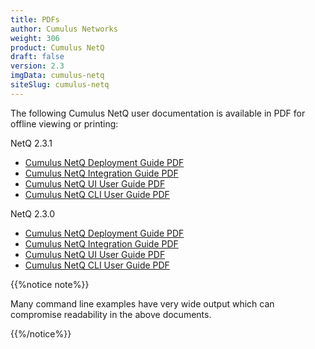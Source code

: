 ```yaml
---
title: PDFs
author: Cumulus Networks
weight: 306
product: Cumulus NetQ
draft: false
version: 2.3
imgData: cumulus-netq
siteSlug: cumulus-netq
---
```

The following Cumulus NetQ user documentation is available in PDF for offline viewing or printing:

NetQ 2.3.1

- [Cumulus NetQ Deployment Guide PDF](https://docs-cdn.cumulusnetworks.com/pdfs/Cumulus-NetQ-231-Deployment-Guide.pdf)
- [Cumulus NetQ Integration Guide PDF](https://docs-cdn.cumulusnetworks.com/pdfs/Cumulus-NetQ-231-Integration-Guide.pdf)
- [Cumulus NetQ UI User Guide PDF](https://docs-cdn.cumulusnetworks.com/pdfs/Cumulus-NetQ-231-UI-User-Guide.pdf)
- [Cumulus NetQ CLI User Guide PDF](https://docs-cdn.cumulusnetworks.com/pdfs/Cumulus-NetQ-231-CLI-User-Guide.pdf)

NetQ 2.3.0

- [Cumulus NetQ Deployment Guide PDF](https://docs-cdn.cumulusnetworks.com/pdfs/Cumulus-NetQ-Deployment-Guide-230.pdf)
- [Cumulus NetQ Integration Guide PDF](https://docs-cdn.cumulusnetworks.com/pdfs/Cumulus-NetQ-Integration-Guide-230.pdf)
- [Cumulus NetQ UI User Guide PDF](https://docs-cdn.cumulusnetworks.com/pdfs/Cumulus-NetQ-UI-User-Guide-230.pdf)
- [Cumulus NetQ CLI User Guide PDF](https://docs-cdn.cumulusnetworks.com/pdfs/Cumulus-NetQ-CLI-User-Guide-230.pdf)

{{%notice note%}}

Many command line examples have very wide output which can compromise readability in the above documents.

{{%/notice%}}
